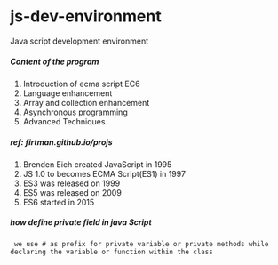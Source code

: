 # js-dev-environment
Java script development environment

##### Content of the program
1. Introduction of ecma script EC6
2. Language enhancement
3. Array and collection enhancement
4. Asynchronous programming
5. Advanced Techniques
##### ref: firtman.github.io/projs
1. Brenden Eich created JavaScript in 1995
2. JS 1.0 to becomes ECMA Script(ES1) in 1997
3. ES3 was released on 1999
4. ES5 was released on 2009
5. ES6 started in 2015
##### how define private field in java Script
``` we use # as prefix for private variable or private methods while declaring the variable or function within the class```
